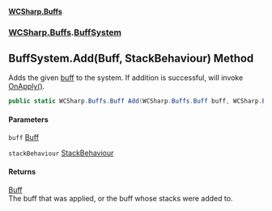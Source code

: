 #### [WCSharp.Buffs](index.md 'index')
### [WCSharp.Buffs](WCSharp.Buffs.md 'WCSharp.Buffs').[BuffSystem](WCSharp.Buffs.BuffSystem.md 'WCSharp.Buffs.BuffSystem')

## BuffSystem.Add(Buff, StackBehaviour) Method

Adds the given [buff](WCSharp.Buffs.BuffSystem.Add(WCSharp.Buffs.Buff,WCSharp.Buffs.StackBehaviour).md#WCSharp.Buffs.BuffSystem.Add(WCSharp.Buffs.Buff,WCSharp.Buffs.StackBehaviour).buff 'WCSharp.Buffs.BuffSystem.Add(WCSharp.Buffs.Buff, WCSharp.Buffs.StackBehaviour).buff') to the system. If addition is successful, will invoke [OnApply()](WCSharp.Buffs.Buff.OnApply().md 'WCSharp.Buffs.Buff.OnApply()').

```csharp
public static WCSharp.Buffs.Buff Add(WCSharp.Buffs.Buff buff, WCSharp.Buffs.StackBehaviour stackBehaviour=WCSharp.Buffs.StackBehaviour.None);
```
#### Parameters

<a name='WCSharp.Buffs.BuffSystem.Add(WCSharp.Buffs.Buff,WCSharp.Buffs.StackBehaviour).buff'></a>

`buff` [Buff](WCSharp.Buffs.Buff.md 'WCSharp.Buffs.Buff')

<a name='WCSharp.Buffs.BuffSystem.Add(WCSharp.Buffs.Buff,WCSharp.Buffs.StackBehaviour).stackBehaviour'></a>

`stackBehaviour` [StackBehaviour](WCSharp.Buffs.StackBehaviour.md 'WCSharp.Buffs.StackBehaviour')

#### Returns
[Buff](WCSharp.Buffs.Buff.md 'WCSharp.Buffs.Buff')  
The buff that was applied, or the buff whose stacks were added to.